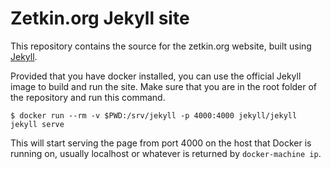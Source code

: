 # Zetkin.org Jekyll site
This repository contains the source for the zetkin.org website, built using
[Jekyll](http://jekyllrb.com).

Provided that you have docker installed, you can use the official Jekyll image
to build and run the site. Make sure that you are in the root folder of the
repository and run this command.

```
$ docker run --rm -v $PWD:/srv/jekyll -p 4000:4000 jekyll/jekyll jekyll serve
```

This will start serving the page from port 4000 on the host that Docker is
running on, usually localhost or whatever is returned by `docker-machine ip`.
